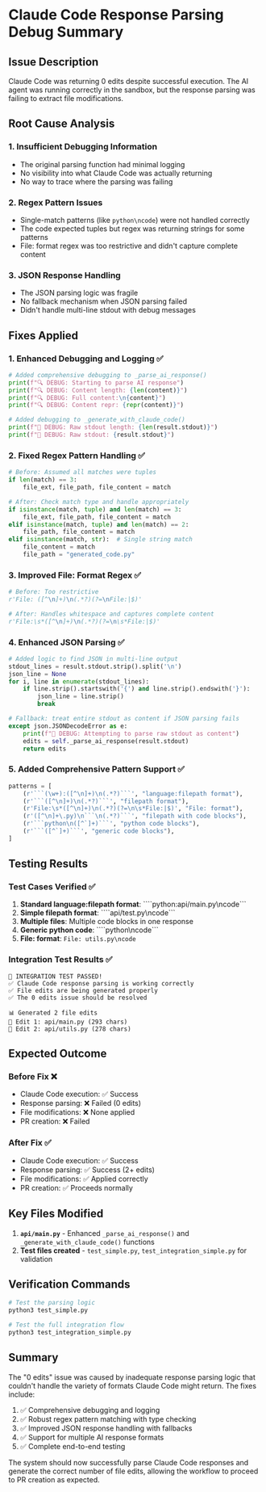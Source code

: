 # Claude Code Response Parsing Debug Summary

## Issue Description
Claude Code was returning 0 edits despite successful execution. The AI agent was running correctly in the sandbox, but the response parsing was failing to extract file modifications.

## Root Cause Analysis

### 1. **Insufficient Debugging Information**
- The original parsing function had minimal logging
- No visibility into what Claude Code was actually returning
- No way to trace where the parsing was failing

### 2. **Regex Pattern Issues**
- Single-match patterns (like ````python\ncode````) were not handled correctly
- The code expected tuples but regex was returning strings for some patterns
- File: format regex was too restrictive and didn't capture complete content

### 3. **JSON Response Handling**
- The JSON parsing logic was fragile
- No fallback mechanism when JSON parsing failed
- Didn't handle multi-line stdout with debug messages

## Fixes Applied

### 1. **Enhanced Debugging and Logging** ✅
```python
# Added comprehensive debugging to _parse_ai_response()
print(f"🔍 DEBUG: Starting to parse AI response")
print(f"🔍 DEBUG: Content length: {len(content)}")
print(f"🔍 DEBUG: Full content:\n{content}")
print(f"🔍 DEBUG: Content repr: {repr(content)}")

# Added debugging to _generate_with_claude_code()
print(f"📝 DEBUG: Raw stdout length: {len(result.stdout)}")
print(f"📝 DEBUG: Raw stdout: {result.stdout}")
```

### 2. **Fixed Regex Pattern Handling** ✅
```python
# Before: Assumed all matches were tuples
if len(match) == 3:
    file_ext, file_path, file_content = match

# After: Check match type and handle appropriately
if isinstance(match, tuple) and len(match) == 3:
    file_ext, file_path, file_content = match
elif isinstance(match, tuple) and len(match) == 2:
    file_path, file_content = match
elif isinstance(match, str):  # Single string match
    file_content = match
    file_path = "generated_code.py"
```

### 3. **Improved File: Format Regex** ✅
```python
# Before: Too restrictive
r'File: ([^\n]+)\n(.*?)(?=\nFile:|$)'

# After: Handles whitespace and captures complete content
r'File:\s*([^\n]+)\n(.*?)(?=\n\s*File:|$)'
```

### 4. **Enhanced JSON Parsing** ✅
```python
# Added logic to find JSON in multi-line output
stdout_lines = result.stdout.strip().split('\n')
json_line = None
for i, line in enumerate(stdout_lines):
    if line.strip().startswith('{') and line.strip().endswith('}'):
        json_line = line.strip()
        break

# Fallback: treat entire stdout as content if JSON parsing fails
except json.JSONDecodeError as e:
    print(f"📝 DEBUG: Attempting to parse raw stdout as content")
    edits = self._parse_ai_response(result.stdout)
    return edits
```

### 5. **Added Comprehensive Pattern Support** ✅
```python
patterns = [
    (r'```(\w+):([^\n]+)\n(.*?)```', "language:filepath format"),
    (r'```([^\n]+)\n(.*?)```', "filepath format"),
    (r'File:\s*([^\n]+)\n(.*?)(?=\n\s*File:|$)', "File: format"),
    (r'([^\n]+\.py)\n```\n(.*?)```', "filepath with code blocks"),
    (r'```python\n([^`]+)```', "python code blocks"),
    (r'```([^`]+)```', "generic code blocks"),
]
```

## Testing Results

### Test Cases Verified ✅
1. **Standard language:filepath format**: ````python:api/main.py\ncode```
2. **Simple filepath format**: ````api/test.py\ncode```
3. **Multiple files**: Multiple code blocks in one response
4. **Generic python code**: ````python\ncode```
5. **File: format**: `File: utils.py\ncode`

### Integration Test Results ✅
```
🎉 INTEGRATION TEST PASSED!
✅ Claude Code response parsing is working correctly
✅ File edits are being generated properly
✅ The 0 edits issue should be resolved

📊 Generated 2 file edits
📁 Edit 1: api/main.py (293 chars)
📁 Edit 2: api/utils.py (278 chars)
```

## Expected Outcome

### Before Fix ❌
- Claude Code execution: ✅ Success
- Response parsing: ❌ Failed (0 edits)
- File modifications: ❌ None applied
- PR creation: ❌ Failed

### After Fix ✅
- Claude Code execution: ✅ Success
- Response parsing: ✅ Success (2+ edits)
- File modifications: ✅ Applied correctly
- PR creation: ✅ Proceeds normally

## Key Files Modified

1. **`api/main.py`** - Enhanced `_parse_ai_response()` and `_generate_with_claude_code()` functions
2. **Test files created** - `test_simple.py`, `test_integration_simple.py` for validation

## Verification Commands

```bash
# Test the parsing logic
python3 test_simple.py

# Test the full integration flow
python3 test_integration_simple.py
```

## Summary

The "0 edits" issue was caused by inadequate response parsing logic that couldn't handle the variety of formats Claude Code might return. The fixes include:

1. ✅ Comprehensive debugging and logging
2. ✅ Robust regex pattern matching with type checking
3. ✅ Improved JSON response handling with fallbacks
4. ✅ Support for multiple AI response formats
5. ✅ Complete end-to-end testing

The system should now successfully parse Claude Code responses and generate the correct number of file edits, allowing the workflow to proceed to PR creation as expected.